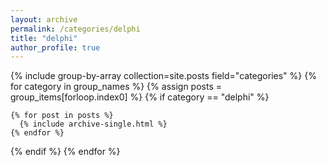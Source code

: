 ```yaml
---
layout: archive
permalink: /categories/delphi
title: "delphi"
author_profile: true
---
```

{% include group-by-array collection=site.posts field="categories" %}
{% for category in group_names %}
  {% assign posts = group_items[forloop.index0] %} 
  {% if category == "delphi" %}
    
    {% for post in posts %}
      {% include archive-single.html %}
    {% endfor %}
  {% endif %}
{% endfor %}
